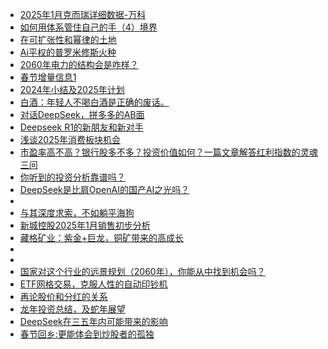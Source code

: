 + [2025年1月克而瑞详细数据-万科](https://xueqiu.com/8108653112/322061322)
+ [如何用体系管住自己的手（4）境界](https://xueqiu.com/8801393218/322100561)
+ [在可扩张性和幂律的土地](https://xueqiu.com/9927088462/322083680)
+ [Ai平权的普罗米修斯火种](https://xueqiu.com/2874741935/322115072)
+ [2060年电力的结构会是咋样？](https://xueqiu.com/8058044534/322101890)
+ [春节增量信息1](https://xueqiu.com/6347482150/322100514)
+ [2024年小结及2025年计划](https://xueqiu.com/2549817961/322101410)
+ [白酒：年轻人不喝白酒是正确的废话。](https://xueqiu.com/6831978075/322102455)
+ [对话DeepSeek，拼多多的AB面](https://xueqiu.com/4111913912/322077418)
+ [Deepseek R1的新朋友和新对手](https://xueqiu.com/3559889031/322082853)
+ [浅谈2025年消费板块机会](https://xueqiu.com/3014396207/322055339)
+ [市盈率高不高？银行股多不多？投资价值如何？一篇文章解答红利指数的灵魂三问](https://xueqiu.com/7789206927/322075019)
+ [你听到的投资分析靠谱吗？](https://xueqiu.com/1340904670/322073580)
+ [DeepSeek是比肩OpenAI的国产AI之光吗？](https://xueqiu.com/2250051805/322075301)
+ [](https://xueqiu.com/3393395193/322073837)
+ [与其深度求索，不如躺平海狗](https://xueqiu.com/3211767709/322060570)
+ [新城控股2025年1月销售初步分析](https://xueqiu.com/1665500619/322060768)
+ [藏格矿业：紫金+巨龙，铜矿带来的高成长](https://xueqiu.com/7796191779/322023832)
+ [](https://xueqiu.com/5672579962/322057945)
+ [](https://xueqiu.com/8739278816/322040018)
+ [国家对这个行业的远景规划（2060年），你能从中找到机会吗？](https://xueqiu.com/8058044534/322101890)
+ [ETF网格交易，克服人性的自动印钞机](https://xueqiu.com/1352265164/322119603)
+ [再论股价和分红的关系](https://xueqiu.com/5367879511/322114951)
+ [龙年投资总结，及蛇年展望](https://xueqiu.com/8182009429/322126575)
+ [DeepSeek在三五年内可能带来的影响](https://xueqiu.com/3386153330/322119764)
+ [春节回乡:更能体会到炒股者的孤独](https://xueqiu.com/8182009429/322071279)
